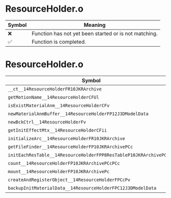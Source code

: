 # ResourceHolder.o
| Symbol | Meaning 
| ------------- | ------------- 
| :x: | Function has not yet been started or is not matching. 
| :white_check_mark: | Function is completed. 


# ResourceHolder.o
| Symbol | Decompiled? |
| ------------- | ------------- |
| `__ct__14ResourceHolderFR10JKRArchive` | :x: |
| `getMotionName__14ResourceHolderCFUl` | :x: |
| `isExistMaterialAnm__14ResourceHolderCFv` | :x: |
| `newMaterialAnmBuffer__14ResourceHolderFP12J3DModelData` | :x: |
| `newBckCtrl__14ResourceHolderFv` | :x: |
| `getInitEffectMtx__14ResourceHolderCFii` | :x: |
| `initializeArc__14ResourceHolderFR10JKRArchive` | :x: |
| `getFileFinder__14ResourceHolderFP10JKRArchivePCc` | :x: |
| `initEachResTable__14ResourceHolderFPP8ResTableP10JKRArchivePCPCc` | :x: |
| `count__14ResourceHolderFP10JKRArchivePCcPCc` | :x: |
| `mount__14ResourceHolderFP10JKRArchivePc` | :x: |
| `createAndRegisterObject__14ResourceHolderFPCcPv` | :x: |
| `backupInitMaterialData__14ResourceHolderFPC12J3DModelData` | :x: |
